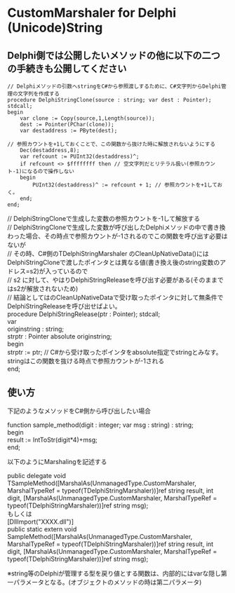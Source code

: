 CustomMarshaler for Delphi (Unicode)String
==========================================


##  Delphi側では公開したいメソッドの他に以下の二つの手続きも公開してください  
```  
// Delphiメソッドの引数へstringをC#から参照渡しするために、C#文字列からDelphi管理の文字列を作成する  
procedure DelphiStringClone(source : string; var dest : Pointer); stdcall;  
begin  
  	var clone := Copy(source,1,Length(source));  
  	dest := Pointer(PChar(clone));  
  	var destaddress := PByte(dest);  
  
// 参照カウントを+1しておくことで、この関数から抜けた時に解放されないようにする  
  	Dec(destaddress,8);  
  	var refcount := PUInt32(destaddress)^;  
  	if refcount <> $ffffffff then // 空文字列だとリテラル扱い(参照カウント-1)になるので操作しない  
  	begin  
    	PUInt32(destaddress)^ := refcount + 1; // 参照カウントを+1しておく。  
  	end;  
end;  
```  
// DelphiStringCloneで生成した変数の参照カウントを-1して解放する  
// DelphiStringCloneで生成した変数が呼び出したDelphiメソッドの中で書き換わった場合、その時点で参照カウントが-1されるのでこの関数を呼び出す必要はないが  
// その時、C#側のTDelphiStringMarshaler のCleanUpNativeData()には DelphiStringCloneで渡したポインタとは異なる値(書き換え後のstring変数のアドレス=s2)が入っているので  
// s2 に対して、やはりDelphiStringReleaseを呼び出す必要がある(そのままではs2が解放されないため)  
// 結論としてはのCleanUpNativeDataで受け取ったポインタに対して無条件でDelphiStringReleaseを呼び出せばよい。  
procedure DelphiStringRelease(ptr : Pointer); stdcall;  
var  
  	originstring : string;  
  	strptr : Pointer absolute originstring;  
begin  
  	strptr := ptr;  // C#から受け取ったポインタをabsolute指定でstringとみなす。stringはこの関数を抜ける時点で参照カウントが-1される  
end;  
  
## 使い方  
  
下記のようなメソッドをC#側から呼び出したい場合  
  
function sample_method(digit : integer; var msg : string) : string;  
begin  
  	result := IntToStr(digit*4)+msg;  
end;  
  
以下のようにMarshalingを記述する  
  
  public delegate void TSampleMethod([MarshalAs(UnmanagedType.CustomMarshaler, MarshalTypeRef = typeof(TDelphiStringMarshaler))]ref string result, int digit, [MarshalAs(UnmanagedType.CustomMarshaler, MarshalTypeRef = typeof(TDelphiStringMarshaler))]ref string msg);  
もしくは  
  [DllImport("XXXX.dll")]  
  public static extern void SampleMethod([MarshalAs(UnmanagedType.CustomMarshaler, MarshalTypeRef = typeof(TDelphiStringMarshaler))]ref string result, int digit, [MarshalAs(UnmanagedType.CustomMarshaler, MarshalTypeRef = typeof(TDelphiStringMarshaler))]ref string msg);  
  
※string等のDelphiが管理する型を戻り値とする関数は、内部的にはvarな隠し第一パラメータとなる。(オブジェクトのメソッドの時は第二パラメータ)  
